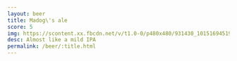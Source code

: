 ```yaml
---
layout: beer
title: Madog\'s ale
score: 5
img: https://scontent.xx.fbcdn.net/v/t1.0-0/p480x480/931430_10151694519728745_1221673086_n.jpg?oh=3122f639cb24e2c3d6ab6846bb78a536&oe=58CD3B99
desc: Almost like a mild IPA
permalink: /beer/:title.html
---
```

